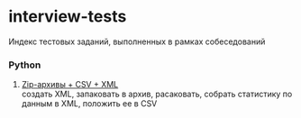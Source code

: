 # interview-tests
Индекс тестовых заданий, выполненных в рамках собеседований 

### Python
1. [Zip-архивы + CSV + XML](https://github.com/ursval/test-zips-of-xmls)<br>создать XML, запаковать в архив, расаковать, собрать статистику по данным в XML, положить ее в CSV
